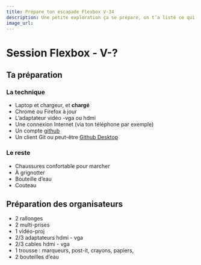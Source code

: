 ```yaml
---
title: Prépare ton escapade Flexbox V-34
description: Une petite exploration ça se prépare, on t’a listé ce qui nous paraissait indispensable (ou pas).
image_url:
---
```


# Session Flexbox - V-?

## Ta préparation

### La technique
- Laptop et chargeur, et **chargé**
- Chrome ou Firefox à jour
- L’adaptateur vidéo -vga ou hdmi
- Une connexion Internet (via ton téléphone par exemple)
- Un compte [github](https://github.com/join?source=header-home)
- Un client Git ou peut-être [Github Desktop](https://desktop.github.com)


### Le reste
- Chaussures confortable pour marcher
- À grignotter
- Bouteille d’eau
- Couteau

## Préparation des organisateurs

* 2 rallonges
* 2 multi-prises
* 1 vidéo-proj
* 2/3 adaptateurs hdmi - vga
* 2/3 cables hdmi - vga
* 1 trousse : marqueurs, post-it, crayons, papiers,
* 2 bouteilles d’eau
